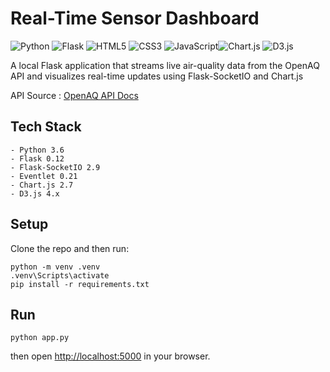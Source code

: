 ﻿# Real-Time Sensor Dashboard

![Python](https://img.shields.io/badge/Python-3776AB?logo=python&logoColor=white)
![Flask](https://img.shields.io/badge/Flask-000000?logo=flask&logoColor=white) ![HTML5](https://img.shields.io/badge/HTML5-E34F26?logo=html5&logoColor=white)
![CSS3](https://img.shields.io/badge/CSS3-1572B6?logo=css3&logoColor=white)
![JavaScript](https://img.shields.io/badge/JavaScript-F7DF1E?logo=javascript&logoColor=black)![Chart.js](https://img.shields.io/badge/Chart.js-FF6384?logo=chartdotjs&logoColor=white)
![D3.js](https://img.shields.io/badge/D3.js-F9A03C?logo=d3dotjs&logoColor=white)

A local Flask application that streams live air-quality data from the OpenAQ API
and visualizes real-time updates using Flask-SocketIO and Chart.js

API Source : [OpenAQ API Docs](https://docs.openaq.org/)

## Tech Stack

```
- Python 3.6
- Flask 0.12
- Flask-SocketIO 2.9
- Eventlet 0.21
- Chart.js 2.7
- D3.js 4.x
```

## Setup

Clone the repo and then run:

```
python -m venv .venv
.venv\Scripts\activate
pip install -r requirements.txt
```

## Run

`python app.py`

then open [http://localhost:5000](http://localhost:5000) in your browser.
